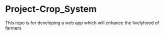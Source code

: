 # Project-Crop_System

This repo is for developing a web app which will enhance the livelyhood of farmers
